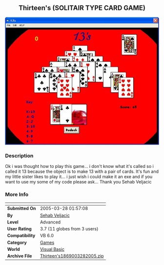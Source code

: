 ﻿<div align="center">

## Thirteen's \(SOLITAIR TYPE CARD GAME\)

<img src="PIC200532836169148.JPG">
</div>

### Description

Ok i was thought how to play this game... i don't know what it's called so i called it 13 because the object is to make 13 with a pair of cards. It's fun and my little sister likes to play it... i just wish i could make it an exe and if you want to use my some of my code please ask... Thank you Sehab Veljacic
 
### More Info
 


<span>             |<span>
---                |---
**Submitted On**   |2005-03-28 01:57:08
**By**             |[Sehab Veljacic](https://github.com/Planet-Source-Code/PSCIndex/blob/master/ByAuthor/sehab-veljacic.md)
**Level**          |Advanced
**User Rating**    |3.7 (11 globes from 3 users)
**Compatibility**  |VB 6\.0
**Category**       |[Games](https://github.com/Planet-Source-Code/PSCIndex/blob/master/ByCategory/games__1-38.md)
**World**          |[Visual Basic](https://github.com/Planet-Source-Code/PSCIndex/blob/master/ByWorld/visual-basic.md)
**Archive File**   |[Thirteen's1869003282005\.zip](https://github.com/Planet-Source-Code/sehab-veljacic-thirteen-s-solitair-type-card-game__1-59688/archive/master.zip)








